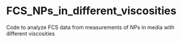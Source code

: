 # FCS_NPs_in_different_viscosities
Code to analyze FCS data from measurements of NPs in media with different viscosities
